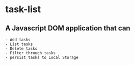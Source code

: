# task-list

## A Javascript DOM application that can
    - Add tasks
    - List tasks
    - Delete tasks
    - Filter through tasks
    - persist tasks to Local Storage
    
